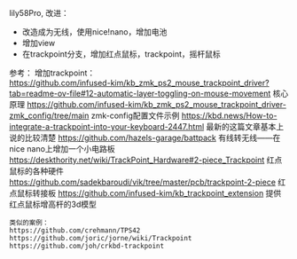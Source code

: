 lily58Pro, 改进：  
* 改造成为无线，使用nice!nano，增加电池  
* 增加view  
* 在trackpoint分支，增加红点鼠标，trackpoint，摇杆鼠标  

参考： 
增加trackpoint：   
    https://github.com/infused-kim/kb_zmk_ps2_mouse_trackpoint_driver?tab=readme-ov-file#12-automatic-layer-toggling-on-mouse-movement
    核心原理
    https://github.com/infused-kim/kb_zmk_ps2_mouse_trackpoint_driver-zmk_config/tree/main
    zmk-config配置文件示例
    https://kbd.news/How-to-integrate-a-trackpoint-into-your-keyboard-2447.html
    最新的这篇文章基本上说的比较清楚
    https://github.com/hazels-garage/battpack
    有线转无线——在nice nano上增加一个小电路板
    https://deskthority.net/wiki/TrackPoint_Hardware#2-piece_Trackpoint
    红点鼠标的各种硬件
    https://github.com/sadekbaroudi/vik/tree/master/pcb/trackpoint-2-piece
    红点鼠标转接板
    https://github.com/infused-kim/kb_trackpoint_extension
    提供红点鼠标增高杆的3d模型

    类似的案例：
    https://github.com/crehmann/TPS42
    https://github.com/joric/jorne/wiki/Trackpoint
    https://github.com/joh/crkbd-trackpoint



